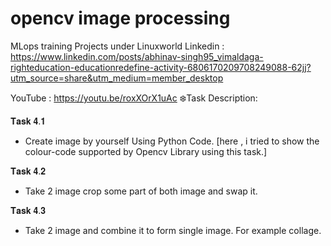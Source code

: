 # opencv image processing
MLops training Projects under Linuxworld 
Linkedin : https://www.linkedin.com/posts/abhinav-singh95_vimaldaga-righteducation-educationredefine-activity-6806170209708249088-62jj?utm_source=share&utm_medium=member_desktop

YouTube : https://youtu.be/roxXOrX1uAc
❄️Task Description:

𝐓𝐚𝐬𝐤 𝟒.𝟏

- Create image by yourself Using Python Code.
[here , i tried to show the colour-code supported by Opencv Library using this task.]

𝐓𝐚𝐬𝐤 𝟒.𝟐
- Take 2 image crop some part of both image and swap it.

𝐓𝐚𝐬𝐤 𝟒.𝟑
- Take 2 image and combine it to form single image. For example collage.
